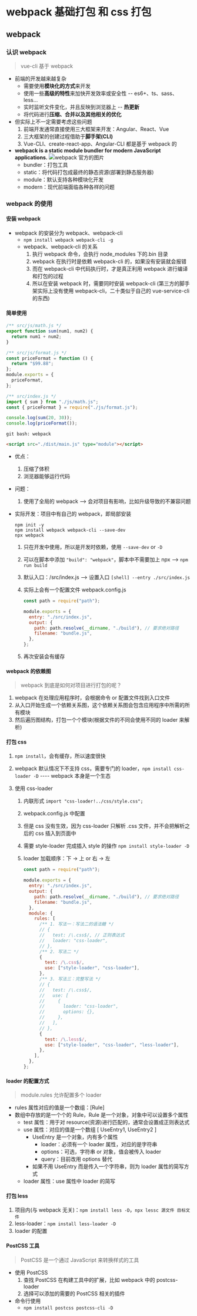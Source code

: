 <!--
 * @Author: east
 * @Date: 2021-11-06 20:26:52
 * @LastEditTime: 2021-11-07 15:25:42
 * @LastEditors: Please set LastEditors
 * @Description: webpack 基础打包 and css 打包
 * @FilePath: \vue3\06-webpack基础打包.md
-->

# webpack 基础打包 和 css 打包

## webpack

### 认识 webpack

> vue-cli 基于 webpack

- 前端的开发越来越复杂
  - 需要使用**模块化的方式**来开发
  - 使用一些**高级的特性**来加快开发效率或安全性 -- es6+、ts、sass、less...
  - 实时监听文件变化，并且反映到浏览器上 -- **热更新**
  - 将代码进行**压缩、合并以及其他相关的优化**
- 但实际上不一定需要考虑这些问题
  1. 前端开发通常直接使用三大框架来开发：Angular、React、Vue
  2. 三大框架的创建过程借助于**脚手架(CLI)**
  3. Vue-CLI、create-react-app、Angular-CLI 都是基于 webpack 的
- **webpack is a static module bundler for modern JavaScript applications.** ![webpack 官方的图片](imgs\06_webpack.png)
  - bundler：打包工具
  - static：将代码打包成最终的静态资源(部署到静态服务器)
  - module：默认支持各种模块化开发
  - modern：现代前端面临各种各样的问题

### webpack 的使用

#### 安装 webpack

- webpack 的安装分为 webpack、webpack-cli
  - `npm install webpack webpack-cli -g`
  - webpack、webpack-cli 的关系
    1. 执行 webpack 命令，会执行 node_modules 下的.bin 目录
    2. webpack 在执行时是依赖 webpack-cli 的，如果没有安装就会报错
    3. 而在 webpack-cli 中代码执行时，才是真正利用 webpack 进行编译和打包的过程
    4. 所以在安装 webpack 时，需要同时安装 webpack-cli (第三方的脚手架实际上没有使用 webpack-cli，二十类似于自己的 vue-service-cli 的东西)

#### 简单使用

```js
/** src/js/math.js */
export function sum(num1, num2) {
  return num1 + num2;
}

/** src/js/format.js */
const priceFormat = function () {
  return "$99.88";
};
module.exports = {
  priceFormat,
};

/** src/index.js */
import { sum } from "./js/math.js";
const { priceFormat } = require("./js/format.js");

console.log(sum(20, 30));
console.log(priceFormat());
```

`git bash: webpack`

```html
<script src="./dist/main.js" type="module"></script>
```

- 优点：
  1. 压缩了体积
  2. 浏览器能够运行代码
- 问题：
  1. 使用了全局的 webpack --> 会对项目有影响，比如升级导致的不兼容问题
- 实际开发：项目中有自己的 webpack，即局部安装

  ```shell
  npm init -y
  npm install webpack webpack-cli --save-dev
  npx webpack
  ```

  1. 只在开发中使用，所以是开发时依赖，使用 `--save-dev` or `-D`
  2. 可以在脚本中添加 `"build": "webpack"`，脚本中不需要加上 npx --> `npm run build`
  3. 默认入口：/src/index.js --> 设置入口 `[shell] --entry ./src/index.js`
  4. 实际上会有一个配置文件 webpack.config.js

     ```js
     const path = require("path");

     module.exports = {
       entry: "./src/index.js",
       output: {
         path: path.resolve(__dirname, "./build"), // 要求绝对路径
         filename: "bundle.js",
       },
     };
     ```

  5. 再次安装会有缓存

#### webpack 的依赖图

> webpack 到底是如何对项目进行打包的呢？

1. webpack 在处理应用程序时，会根据命令 or 配置文件找到入口文件
2. 从入口开始生成一个依赖关系图，这个依赖关系图会包含应用程序中所需的所有模块
3. 然后遍历图结构，打包一个个模块(根据文件的不同会使用不同的 loader 来解析)

#### 打包 css

1. `npm install`，会有缓存，所以速度很快
2. webpack 默认情况下不支持 css，需要专门的 loader，`npm install css-loader -D` ---- webpack 本身是一个生态
3. 使用 css-loader

   1. 内联形式 `import "css-loader!../css/style.css";`
   2. webpack.config.js 中配置
   3. 但是 css 没有生效，因为 css-loader 只解析 .css 文件，并不会把解析之后的 css 插入到页面中
   4. 需要 style-loader 完成插入 style 的操作 `npm install style-loader -D`
   5. loader 加载顺序：下 → 上 or 右 → 左

      ```js
      const path = require("path");

      module.exports = {
        entry: "./src/index.js",
        output: {
          path: path.resolve(__dirname, "./build"), // 要求绝对路径
          filename: "bundle.js",
        },
        module: {
          rules: [
            /** 1. 写法一：写法二的语法糖 */
            // {
            //   test: /\.css$/, // 正则表达式
            //   loader: "css-loader",
            // },
            /** 2. 写法二 */
            {
              test: /\.css$/,
              use: ["style-loader", "css-loader"],
            },
            /** 3. 写法三：完整写法 */
            // {
            //   test: /\.css$/,
            //   use: [
            //     {
            //       loader: "css-loader",
            //       options: {},
            //     },
            //   ],
            // },
            {
              test: /\.less$/,
              use: ["style-loader", "css-loader", "less-loader"],
            },
          ],
        },
      };
      ```

#### loader 的配置方式

> module.rules 允许配置多个 loader

- rules 属性对应的值是一个数组：[Rule]
- 数组中存放的是一个个的 Rule，Rule 是一个对象，对象中可以设置多个属性
  - test 属性：用于对 resource(资源)进行匹配的，通常会设置成正则表达式
  - use 属性：对应的值是一个数组 [ UseEntry1, UseEntry2 ]
    - UseEntry 是一个对象，内有多个属性
      - loader：必须有一个 loader 属性，对应的是字符串
      - options：可选，字符串 or 对象，值会被传入 loader
      - query：目前改用 options 替代
    - 如果不用 UseEntry 而是传入一个字符串，则为 loader 属性的简写方式
  - loader 属性：use 属性中 loader 的简写

#### 打包 less

1. 项目内(与 webpack 无关)：`npm install less -D`，`npx lessc 源文件 目标文件`
2. less-loader：`npm install less-loader -D`
3. loader 的配置

#### PostCSS 工具

> PostCSS 是一个通过 JavaScript 来转换样式的工具

- 使用 PostCSS
  1. 查找 PostCSS 在构建工具中的扩展，比如 webpack 中的 postcss-loader
  2. 选择可以添加的需要的 PostCSS 相关的插件
- 命令行使用
  - `npm install postcss postcss-cli -D`
